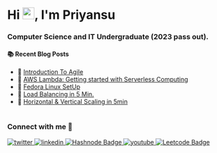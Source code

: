 <!-- ![techstack](https://user-images.githubusercontent.com/78722016/203534911-82992a46-38be-4318-8000-33ac0b4f7e82.png) -->
<h1>Hi <img src="https://github.com/TheDudeThatCode/TheDudeThatCode/blob/master/Assets/Hi.gif" width="27">, I'm Priyansu</h1>
<h3>Computer Science and IT Undergraduate (2023 pass out).</h3>



<table>
  <div>

  #### :books: Recent Blog Posts
  <!-- BLOGPOSTS:START -->
 - 🚀 [Introduction To Agile](https://priyansu1.hashnode.dev/introduction-to-agile)
 - 💯 [AWS Lambda: Getting started with Serverless Computing](https://priyansu1.hashnode.dev/aws-lambda-getting-started-with-serverless-computing)
 - 💯 [Fedora Linux SetUp](https://priyansu1.hashnode.dev/fedora-linux-setup)
 - 💯 [Load Balancing in 5 Min.](https://priyansu1.hashnode.dev/load-balancing-in-5-min)
 - 💫 [Horizontal &amp; Vertical Scaling in 5min](https://priyansu1.hashnode.dev/horizontal-vertical-scaling-in-5min)<!-- BLOGPOSTS:END -->
  </div>
</table>

<!-- <h3 align="">
<table>
<div><img src="https://leetcard.jacoblin.cool/priyansusahoo1?border=0&radius=20" align="center" width="420" border-radius= "260px"/></div>
</table>
</h3> -->

<table>
  <div>
    
### Connect with me 💬
<a href="https://twitter.com/Priyansu2000" target="_blank">
<img src=https://img.shields.io/badge/twitter-%2300acee.svg?&style=for-the-badge&logo=twitter&logoColor=white alt=twitter style="margin-bottom: 5px;" />
</a>
<a href="https://linkedin.com/in/priyansu1" target="_blank">
<img src=https://img.shields.io/badge/linkedin-%231E77B5.svg?&style=for-the-badge&logo=linkedin&logoColor=white alt=linkedin style="margin-bottom: 5px;" />
</a>
<a href="https://priyansu1.hashnode.dev/">
<img src="https://img.shields.io/badge/Hashnode-purple?style=for-the-badge&logo=hashnode&logoColor=white" alt="Hashnode Badge"/>
</a>
<a href="https://www.youtube.com/@priyansusahoo" target="_blank">
<img src=https://img.shields.io/badge/youtube-%23EE4831.svg?&style=for-the-badge&logo=youtube&logoColor=white alt=youtube style="margin-bottom: 5px;" />
</a>

<!-- <a href="https://instagram.com/priyansu_2002" target="_blank">
<img src=https://img.shields.io/badge/instagram-%23000000.svg?&style=for-the-badge&logo=instagram&logoColor=white alt=instagram style="margin-bottom: 5px;" />
</a> -->
<!-- <a href="https://medium.com/@priyansusahoo1" target="_blank">
<img src=https://img.shields.io/badge/medium-%23292929.svg?&style=for-the-badge&logo=medium&logoColor=white alt=medium style="margin-bottom: 5px;" />
</a> -->

<a href="https://leetcode.com/priyansusahoo1/">
<img src="https://img.shields.io/badge/Leetcode-yellow?style=for-the-badge&logo=leetcode&logoColor=white" alt="Leetcode Badge"/>
</a>
<!-- <a href="https://gitlab.com/Priyansusahoo" target="_blank">
<img src=https://img.shields.io/badge/gitlab-330F63.svg?&style=for-the-badge&logo=gitlab&logoColor=white alt=gitlab style="margin-bottom: 5px;" />
</a> -->
<!-- 
<a href="https://stackoverflow.com/users/15277967" target="_blank">
<img src=https://img.shields.io/badge/stackoverflow-%23F28032.svg?&style=for-the-badge&logo=stackoverflow&logoColor=white alt=stackoverflow style="margin-bottom: 5px;" /> -->
<!-- </a> -->
</div>
  
  <br>
  
<div>
  <img src="https://komarev.com/ghpvc/?username=Priyansusahoo&style=flat-square&color=blue" alt=""/> 
</div>
</table>

